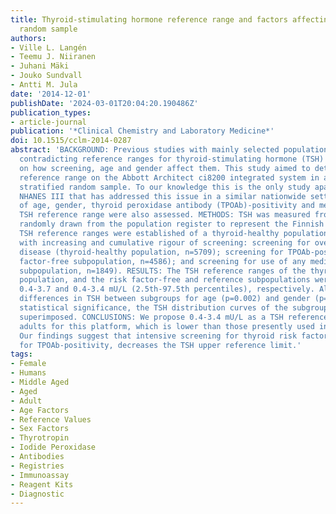 ```yaml
---
title: Thyroid-stimulating hormone reference range and factors affecting it in a nationwide
  random sample
authors:
- Ville L. Langén
- Teemu J. Niiranen
- Juhani Mäki
- Jouko Sundvall
- Antti M. Jula
date: '2014-12-01'
publishDate: '2024-03-01T20:04:20.190486Z'
publication_types:
- article-journal
publication: '*Clinical Chemistry and Laboratory Medicine*'
doi: 10.1515/cclm-2014-0287
abstract: 'BACKGROUND: Previous studies with mainly selected populations have proposed
  contradicting reference ranges for thyroid-stimulating hormone (TSH) and have disagreed
  on how screening, age and gender affect them. This study aimed to determine a TSH
  reference range on the Abbott Architect ci8200 integrated system in a large, nationwide,
  stratified random sample. To our knowledge this is the only study apart from the
  NHANES III that has addressed this issue in a similar nationwide setting. The effects
  of age, gender, thyroid peroxidase antibody (TPOAb)-positivity and medications on
  TSH reference range were also assessed. METHODS: TSH was measured from 6247 participants
  randomly drawn from the population register to represent the Finnish adult population.
  TSH reference ranges were established of a thyroid-healthy population and its subpopulations
  with increasing and cumulative rigour of screening: screening for overt thyroid
  disease (thyroid-healthy population, n=5709); screening for TPOAb-positivity (risk
  factor-free subpopulation, n=4586); and screening for use of any medications (reference
  subpopulation, n=1849). RESULTS: The TSH reference ranges of the thyroid-healthy
  population, and the risk factor-free and reference subpopulations were 0.4-4.4,
  0.4-3.7 and 0.4-3.4 mU/L (2.5th-97.5th percentiles), respectively. Although the
  differences in TSH between subgroups for age (p=0.002) and gender (p=0.005) reached
  statistical significance, the TSH distribution curves of the subgroups were practically
  superimposed. CONCLUSIONS: We propose 0.4-3.4 mU/L as a TSH reference range for
  adults for this platform, which is lower than those presently used in most laboratories.
  Our findings suggest that intensive screening for thyroid risk factors, especially
  for TPOAb-positivity, decreases the TSH upper reference limit.'
tags:
- Female
- Humans
- Middle Aged
- Aged
- Adult
- Age Factors
- Reference Values
- Sex Factors
- Thyrotropin
- Iodide Peroxidase
- Antibodies
- Registries
- Immunoassay
- Reagent Kits
- Diagnostic
---
```


